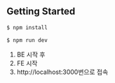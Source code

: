 ## Getting Started


```bash
$ npm install 

$ npm run dev
```

1. BE 시작 후
2. FE 시작 
3. http://localhost:3000번으로 접속

